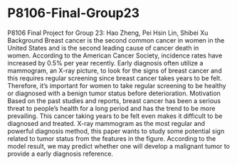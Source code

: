 # P8106-Final-Group23
P8106 Final Project for Group 23: Hao Zheng, Pei Hsin Lin, Shibei Xu
Background
Breast cancer is the second common cancer in women in the United States and is the second leading cause of cancer death in women. According to the American Cancer Society, incidence rates have increased by 0.5% per year recently. Early diagnosis often utilize a mammogram, an X-ray picture, to look for the signs of breast cancer and this requires regular screening since breast cancer takes years to be felt. Therefore, it’s important for women to take regular screening to be healthy or diagnosed with a benign tumor status before deterioration. 
Motivation
Based on the past studies and reports, breast cancer has been a serious threat to people’s health for a long period and has the trend to be more prevailing. This cancer taking years to be felt even makes it difficult to be diagnosed and treated. X-ray mammogram as the most regular and powerful diagnosis method, this paper wants to study some potential sign related to tumor status from the features in the figure. According to the model result, we may predict whether one will develop a malignant tumor to provide a early diagnosis reference.
